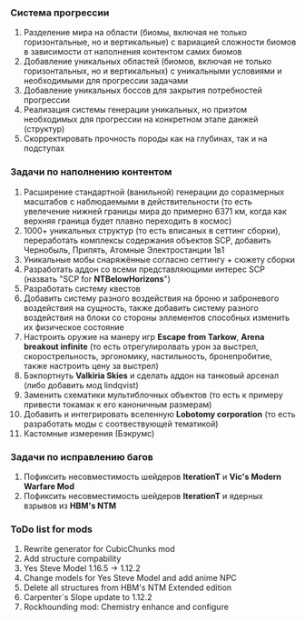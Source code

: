### Система прогрессии 

1. Разделение мира на области (биомы, включая не только горизонтальные, но и вертикальные) с вариацией сложности биомов в зависимости от наполнения контентом самих биомов
2. Добавление уникальных областей (биомов, включая не только горизонтальных, но и вертикальных) с уникальными условиями и необходимыми для прогрессии задачами
3. Добавление уникальных боссов для закрытия потребностей прогрессии
4. Реализация системы генерации уникальных, но приэтом необходимых для прогрессии на конкретном этапе данжей (структур)
5. Скорректировать прочность породы как на глубинах, так и на подступах

### Задачи по наполнению контентом

1. Расширение стандартной (ванильной) генерации до соразмерных масштабов с наблюдаемыми в действительности (то есть увелечение нижней границы мира до примерно 6371 км, когда как верхняя граница будет плавно переходить в космос)
2. 1000+ уникальных структур (то есть вписаных в сеттинг сборки), переработать комплексы содержания объектов SCP, добавить Чернобыль, Припять, Атомные Электростанции 1в1
3. Уникальные мобы снаряжённые согласно сеттингу + сюжету сборки
4. Разработать аддон со всеми представляющими интерес SCP (назвать "SCP for **NTBelowHorizons**")
5. Разработать систему квестов
6. Добавить систему разного воздействия на броню и заброневого воздействия на сущность, также добавить систему разного воздействия на блоки со стороны эллементов способных изменить их физическое состояние
7. Настроить оружие на манеру игр **Escape from Tarkow**, **Arena breakout infinite** (то есть отрегулиролвать урон за выстрел, скорострельность, эргономику, настильность, бронепробитие, также настроить цену за выстрел)
8. Бэкпортнуть **Valkiria Skies** и сделать аддон на танковый арсенал (либо добавить мод lindqvist)
9. Заменить схематики мультиблочных объектов (то есть к примеру привести токамак к его каноничным размерам)
10. Добавить и интегрировать вселенную **Lobotomy corporation** (то есть разработать моды с соотвествующей тематикой)
11. Кастомные измерения (Бэкрумс)
### Задачи по исправлению багов

1. Пофиксить несовместимость шейдеров **IterationT** и **Vic's Modern Warfare Mod**
2. Пофиксить несовместимость шейдеров **IterationT** и ядерных взрывов из **HBM's NTM**

### ToDo list for mods

1. Rewrite generator for CubicChunks mod
2. Add structure compability
3. Yes Steve Model 1.16.5 $\to$ 1.12.2
4. Change models for Yes Steve Model and add anime NPC
5. Delete all structures from HBM's NTM Extended edition
6. Carpenter`s Slope update to 1.12.2
7. Rockhounding mod: Chemistry enhance and configure

